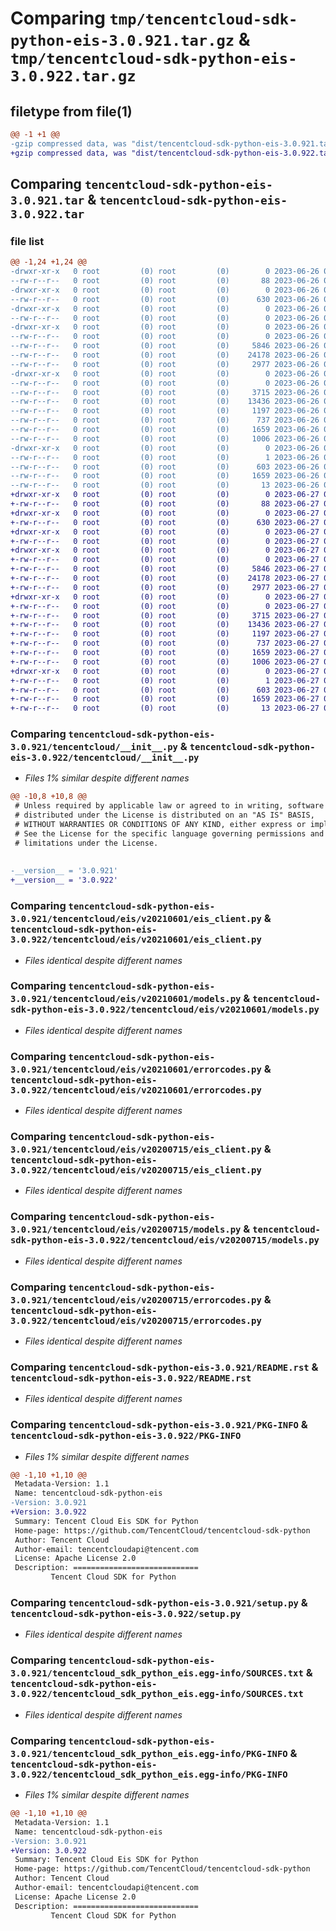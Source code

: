 # Comparing `tmp/tencentcloud-sdk-python-eis-3.0.921.tar.gz` & `tmp/tencentcloud-sdk-python-eis-3.0.922.tar.gz`

## filetype from file(1)

```diff
@@ -1 +1 @@
-gzip compressed data, was "dist/tencentcloud-sdk-python-eis-3.0.921.tar", last modified: Mon Jun 26 00:23:54 2023, max compression
+gzip compressed data, was "dist/tencentcloud-sdk-python-eis-3.0.922.tar", last modified: Tue Jun 27 00:24:16 2023, max compression
```

## Comparing `tencentcloud-sdk-python-eis-3.0.921.tar` & `tencentcloud-sdk-python-eis-3.0.922.tar`

### file list

```diff
@@ -1,24 +1,24 @@
-drwxr-xr-x   0 root         (0) root         (0)        0 2023-06-26 00:23:54.000000 tencentcloud-sdk-python-eis-3.0.921/
--rw-r--r--   0 root         (0) root         (0)       88 2023-06-26 00:23:54.000000 tencentcloud-sdk-python-eis-3.0.921/setup.cfg
-drwxr-xr-x   0 root         (0) root         (0)        0 2023-06-26 00:23:54.000000 tencentcloud-sdk-python-eis-3.0.921/tencentcloud/
--rw-r--r--   0 root         (0) root         (0)      630 2023-06-26 00:23:54.000000 tencentcloud-sdk-python-eis-3.0.921/tencentcloud/__init__.py
-drwxr-xr-x   0 root         (0) root         (0)        0 2023-06-26 00:23:54.000000 tencentcloud-sdk-python-eis-3.0.921/tencentcloud/eis/
--rw-r--r--   0 root         (0) root         (0)        0 2023-06-26 00:23:54.000000 tencentcloud-sdk-python-eis-3.0.921/tencentcloud/eis/__init__.py
-drwxr-xr-x   0 root         (0) root         (0)        0 2023-06-26 00:23:54.000000 tencentcloud-sdk-python-eis-3.0.921/tencentcloud/eis/v20210601/
--rw-r--r--   0 root         (0) root         (0)        0 2023-06-26 00:23:54.000000 tencentcloud-sdk-python-eis-3.0.921/tencentcloud/eis/v20210601/__init__.py
--rw-r--r--   0 root         (0) root         (0)     5846 2023-06-26 00:23:54.000000 tencentcloud-sdk-python-eis-3.0.921/tencentcloud/eis/v20210601/eis_client.py
--rw-r--r--   0 root         (0) root         (0)    24178 2023-06-26 00:23:54.000000 tencentcloud-sdk-python-eis-3.0.921/tencentcloud/eis/v20210601/models.py
--rw-r--r--   0 root         (0) root         (0)     2977 2023-06-26 00:23:54.000000 tencentcloud-sdk-python-eis-3.0.921/tencentcloud/eis/v20210601/errorcodes.py
-drwxr-xr-x   0 root         (0) root         (0)        0 2023-06-26 00:23:54.000000 tencentcloud-sdk-python-eis-3.0.921/tencentcloud/eis/v20200715/
--rw-r--r--   0 root         (0) root         (0)        0 2023-06-26 00:23:54.000000 tencentcloud-sdk-python-eis-3.0.921/tencentcloud/eis/v20200715/__init__.py
--rw-r--r--   0 root         (0) root         (0)     3715 2023-06-26 00:23:54.000000 tencentcloud-sdk-python-eis-3.0.921/tencentcloud/eis/v20200715/eis_client.py
--rw-r--r--   0 root         (0) root         (0)    13436 2023-06-26 00:23:54.000000 tencentcloud-sdk-python-eis-3.0.921/tencentcloud/eis/v20200715/models.py
--rw-r--r--   0 root         (0) root         (0)     1197 2023-06-26 00:23:54.000000 tencentcloud-sdk-python-eis-3.0.921/tencentcloud/eis/v20200715/errorcodes.py
--rw-r--r--   0 root         (0) root         (0)      737 2023-06-26 00:23:54.000000 tencentcloud-sdk-python-eis-3.0.921/README.rst
--rw-r--r--   0 root         (0) root         (0)     1659 2023-06-26 00:23:54.000000 tencentcloud-sdk-python-eis-3.0.921/PKG-INFO
--rw-r--r--   0 root         (0) root         (0)     1006 2023-06-26 00:23:54.000000 tencentcloud-sdk-python-eis-3.0.921/setup.py
-drwxr-xr-x   0 root         (0) root         (0)        0 2023-06-26 00:23:54.000000 tencentcloud-sdk-python-eis-3.0.921/tencentcloud_sdk_python_eis.egg-info/
--rw-r--r--   0 root         (0) root         (0)        1 2023-06-26 00:23:54.000000 tencentcloud-sdk-python-eis-3.0.921/tencentcloud_sdk_python_eis.egg-info/dependency_links.txt
--rw-r--r--   0 root         (0) root         (0)      603 2023-06-26 00:23:54.000000 tencentcloud-sdk-python-eis-3.0.921/tencentcloud_sdk_python_eis.egg-info/SOURCES.txt
--rw-r--r--   0 root         (0) root         (0)     1659 2023-06-26 00:23:54.000000 tencentcloud-sdk-python-eis-3.0.921/tencentcloud_sdk_python_eis.egg-info/PKG-INFO
--rw-r--r--   0 root         (0) root         (0)       13 2023-06-26 00:23:54.000000 tencentcloud-sdk-python-eis-3.0.921/tencentcloud_sdk_python_eis.egg-info/top_level.txt
+drwxr-xr-x   0 root         (0) root         (0)        0 2023-06-27 00:24:16.000000 tencentcloud-sdk-python-eis-3.0.922/
+-rw-r--r--   0 root         (0) root         (0)       88 2023-06-27 00:24:16.000000 tencentcloud-sdk-python-eis-3.0.922/setup.cfg
+drwxr-xr-x   0 root         (0) root         (0)        0 2023-06-27 00:24:16.000000 tencentcloud-sdk-python-eis-3.0.922/tencentcloud/
+-rw-r--r--   0 root         (0) root         (0)      630 2023-06-27 00:24:16.000000 tencentcloud-sdk-python-eis-3.0.922/tencentcloud/__init__.py
+drwxr-xr-x   0 root         (0) root         (0)        0 2023-06-27 00:24:16.000000 tencentcloud-sdk-python-eis-3.0.922/tencentcloud/eis/
+-rw-r--r--   0 root         (0) root         (0)        0 2023-06-27 00:24:16.000000 tencentcloud-sdk-python-eis-3.0.922/tencentcloud/eis/__init__.py
+drwxr-xr-x   0 root         (0) root         (0)        0 2023-06-27 00:24:16.000000 tencentcloud-sdk-python-eis-3.0.922/tencentcloud/eis/v20210601/
+-rw-r--r--   0 root         (0) root         (0)        0 2023-06-27 00:24:16.000000 tencentcloud-sdk-python-eis-3.0.922/tencentcloud/eis/v20210601/__init__.py
+-rw-r--r--   0 root         (0) root         (0)     5846 2023-06-27 00:24:16.000000 tencentcloud-sdk-python-eis-3.0.922/tencentcloud/eis/v20210601/eis_client.py
+-rw-r--r--   0 root         (0) root         (0)    24178 2023-06-27 00:24:16.000000 tencentcloud-sdk-python-eis-3.0.922/tencentcloud/eis/v20210601/models.py
+-rw-r--r--   0 root         (0) root         (0)     2977 2023-06-27 00:24:16.000000 tencentcloud-sdk-python-eis-3.0.922/tencentcloud/eis/v20210601/errorcodes.py
+drwxr-xr-x   0 root         (0) root         (0)        0 2023-06-27 00:24:16.000000 tencentcloud-sdk-python-eis-3.0.922/tencentcloud/eis/v20200715/
+-rw-r--r--   0 root         (0) root         (0)        0 2023-06-27 00:24:16.000000 tencentcloud-sdk-python-eis-3.0.922/tencentcloud/eis/v20200715/__init__.py
+-rw-r--r--   0 root         (0) root         (0)     3715 2023-06-27 00:24:16.000000 tencentcloud-sdk-python-eis-3.0.922/tencentcloud/eis/v20200715/eis_client.py
+-rw-r--r--   0 root         (0) root         (0)    13436 2023-06-27 00:24:16.000000 tencentcloud-sdk-python-eis-3.0.922/tencentcloud/eis/v20200715/models.py
+-rw-r--r--   0 root         (0) root         (0)     1197 2023-06-27 00:24:16.000000 tencentcloud-sdk-python-eis-3.0.922/tencentcloud/eis/v20200715/errorcodes.py
+-rw-r--r--   0 root         (0) root         (0)      737 2023-06-27 00:24:16.000000 tencentcloud-sdk-python-eis-3.0.922/README.rst
+-rw-r--r--   0 root         (0) root         (0)     1659 2023-06-27 00:24:16.000000 tencentcloud-sdk-python-eis-3.0.922/PKG-INFO
+-rw-r--r--   0 root         (0) root         (0)     1006 2023-06-27 00:24:16.000000 tencentcloud-sdk-python-eis-3.0.922/setup.py
+drwxr-xr-x   0 root         (0) root         (0)        0 2023-06-27 00:24:16.000000 tencentcloud-sdk-python-eis-3.0.922/tencentcloud_sdk_python_eis.egg-info/
+-rw-r--r--   0 root         (0) root         (0)        1 2023-06-27 00:24:16.000000 tencentcloud-sdk-python-eis-3.0.922/tencentcloud_sdk_python_eis.egg-info/dependency_links.txt
+-rw-r--r--   0 root         (0) root         (0)      603 2023-06-27 00:24:16.000000 tencentcloud-sdk-python-eis-3.0.922/tencentcloud_sdk_python_eis.egg-info/SOURCES.txt
+-rw-r--r--   0 root         (0) root         (0)     1659 2023-06-27 00:24:16.000000 tencentcloud-sdk-python-eis-3.0.922/tencentcloud_sdk_python_eis.egg-info/PKG-INFO
+-rw-r--r--   0 root         (0) root         (0)       13 2023-06-27 00:24:16.000000 tencentcloud-sdk-python-eis-3.0.922/tencentcloud_sdk_python_eis.egg-info/top_level.txt
```

### Comparing `tencentcloud-sdk-python-eis-3.0.921/tencentcloud/__init__.py` & `tencentcloud-sdk-python-eis-3.0.922/tencentcloud/__init__.py`

 * *Files 1% similar despite different names*

```diff
@@ -10,8 +10,8 @@
 # Unless required by applicable law or agreed to in writing, software
 # distributed under the License is distributed on an "AS IS" BASIS,
 # WITHOUT WARRANTIES OR CONDITIONS OF ANY KIND, either express or implied.
 # See the License for the specific language governing permissions and
 # limitations under the License.
 
 
-__version__ = '3.0.921'
+__version__ = '3.0.922'
```

### Comparing `tencentcloud-sdk-python-eis-3.0.921/tencentcloud/eis/v20210601/eis_client.py` & `tencentcloud-sdk-python-eis-3.0.922/tencentcloud/eis/v20210601/eis_client.py`

 * *Files identical despite different names*

### Comparing `tencentcloud-sdk-python-eis-3.0.921/tencentcloud/eis/v20210601/models.py` & `tencentcloud-sdk-python-eis-3.0.922/tencentcloud/eis/v20210601/models.py`

 * *Files identical despite different names*

### Comparing `tencentcloud-sdk-python-eis-3.0.921/tencentcloud/eis/v20210601/errorcodes.py` & `tencentcloud-sdk-python-eis-3.0.922/tencentcloud/eis/v20210601/errorcodes.py`

 * *Files identical despite different names*

### Comparing `tencentcloud-sdk-python-eis-3.0.921/tencentcloud/eis/v20200715/eis_client.py` & `tencentcloud-sdk-python-eis-3.0.922/tencentcloud/eis/v20200715/eis_client.py`

 * *Files identical despite different names*

### Comparing `tencentcloud-sdk-python-eis-3.0.921/tencentcloud/eis/v20200715/models.py` & `tencentcloud-sdk-python-eis-3.0.922/tencentcloud/eis/v20200715/models.py`

 * *Files identical despite different names*

### Comparing `tencentcloud-sdk-python-eis-3.0.921/tencentcloud/eis/v20200715/errorcodes.py` & `tencentcloud-sdk-python-eis-3.0.922/tencentcloud/eis/v20200715/errorcodes.py`

 * *Files identical despite different names*

### Comparing `tencentcloud-sdk-python-eis-3.0.921/README.rst` & `tencentcloud-sdk-python-eis-3.0.922/README.rst`

 * *Files identical despite different names*

### Comparing `tencentcloud-sdk-python-eis-3.0.921/PKG-INFO` & `tencentcloud-sdk-python-eis-3.0.922/PKG-INFO`

 * *Files 1% similar despite different names*

```diff
@@ -1,10 +1,10 @@
 Metadata-Version: 1.1
 Name: tencentcloud-sdk-python-eis
-Version: 3.0.921
+Version: 3.0.922
 Summary: Tencent Cloud Eis SDK for Python
 Home-page: https://github.com/TencentCloud/tencentcloud-sdk-python
 Author: Tencent Cloud
 Author-email: tencentcloudapi@tencent.com
 License: Apache License 2.0
 Description: ============================
         Tencent Cloud SDK for Python
```

### Comparing `tencentcloud-sdk-python-eis-3.0.921/setup.py` & `tencentcloud-sdk-python-eis-3.0.922/setup.py`

 * *Files identical despite different names*

### Comparing `tencentcloud-sdk-python-eis-3.0.921/tencentcloud_sdk_python_eis.egg-info/SOURCES.txt` & `tencentcloud-sdk-python-eis-3.0.922/tencentcloud_sdk_python_eis.egg-info/SOURCES.txt`

 * *Files identical despite different names*

### Comparing `tencentcloud-sdk-python-eis-3.0.921/tencentcloud_sdk_python_eis.egg-info/PKG-INFO` & `tencentcloud-sdk-python-eis-3.0.922/tencentcloud_sdk_python_eis.egg-info/PKG-INFO`

 * *Files 1% similar despite different names*

```diff
@@ -1,10 +1,10 @@
 Metadata-Version: 1.1
 Name: tencentcloud-sdk-python-eis
-Version: 3.0.921
+Version: 3.0.922
 Summary: Tencent Cloud Eis SDK for Python
 Home-page: https://github.com/TencentCloud/tencentcloud-sdk-python
 Author: Tencent Cloud
 Author-email: tencentcloudapi@tencent.com
 License: Apache License 2.0
 Description: ============================
         Tencent Cloud SDK for Python
```


